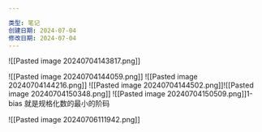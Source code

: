 ```yaml
---

类型: 笔记
创建日期: 2024-07-04
修改日期: 2024-07-04
---
```

![[Pasted image 20240704143817.png]]

![[Pasted image 20240704144059.png]]
![[Pasted image 20240704144216.png]]
![[Pasted image 20240704144502.png]]![[Pasted image 20240704150348.png]]
![[Pasted image 20240704150509.png]]1-bias 就是规格化数的最小的阶码

![[Pasted image 20240706111942.png]]